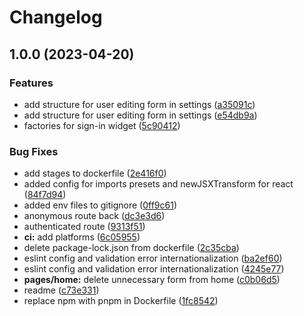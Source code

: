 # Changelog

## 1.0.0 (2023-04-20)


### Features

* add structure for user editing form in settings ([a35091c](https://github.com/youtogether-online/frontend/commit/a35091c5735c6ee921d6e03d65833b0d0ad31393))
* add structure for user editing form in settings ([e54db9a](https://github.com/youtogether-online/frontend/commit/e54db9a78ef6fc6361be7fa93098891ec6a0509e))
* factories for sign-in widget ([5c90412](https://github.com/youtogether-online/frontend/commit/5c9041264b9e4511b3778266b49ea41e90db82f2))


### Bug Fixes

* add stages to dockerfile ([2e416f0](https://github.com/youtogether-online/frontend/commit/2e416f06670d0b34efe9acacb61d1b998d272f45))
* added config for imports presets and newJSXTransform for react ([84f7d94](https://github.com/youtogether-online/frontend/commit/84f7d9442f7110b8e3e6349a094b9f1d3049ecf1))
* added env files to gitignore ([0ff9c61](https://github.com/youtogether-online/frontend/commit/0ff9c61fab598bec88be0e2e99301b2ed20a47eb))
* anonymous route back ([dc3e3d6](https://github.com/youtogether-online/frontend/commit/dc3e3d65583163c769584733e3a32a36377dea3f))
* authenticated route ([9313f51](https://github.com/youtogether-online/frontend/commit/9313f516a77c3dbe4dc269d2c7a61d48f4391813))
* **ci:** add platforms ([6c05955](https://github.com/youtogether-online/frontend/commit/6c05955df876c58e1e63801658e5a6ac42dc1120))
* delete package-lock.json from dockerfile ([2c35cba](https://github.com/youtogether-online/frontend/commit/2c35cba4981f3d6f0f466d1c3404da901df307fe))
* eslint config and validation error internationalization ([ba2ef60](https://github.com/youtogether-online/frontend/commit/ba2ef603c4d5d83c9bc108e34b8a76e26e6018b1))
* eslint config and validation error internationalization ([4245e77](https://github.com/youtogether-online/frontend/commit/4245e7776e8139dda656381968f2dc0c825edd75))
* **pages/home:** delete unnecessary form from home ([c0b06d5](https://github.com/youtogether-online/frontend/commit/c0b06d55577de0d039a7f91eed36695013011814))
* readme ([c73e331](https://github.com/youtogether-online/frontend/commit/c73e331fe2025d005e5b7372f55b5df8f4fbb6ee))
* replace npm with pnpm in Dockerfile ([1fc8542](https://github.com/youtogether-online/frontend/commit/1fc8542c2c696562859cfb2f2dd99d6d24217c78))

